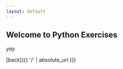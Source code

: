 ```yaml
---
layout: default
---
```


## Welcome to Python Exercises

_yay_

[back]({{ '/' | absolute_url }}) <!-- one level up will work in git hub pages -->
